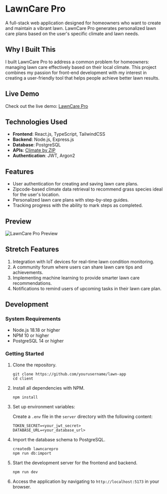 # LawnCare Pro

A full-stack web application designed for homeowners who want to create and maintain a vibrant lawn. LawnCare Pro generates personalized lawn care plans based on the user's specific climate and lawn needs.

## Why I Built This

I built LawnCare Pro to address a common problem for homeowners: managing lawn care effectively based on their local climate. This project combines my passion for front-end development with my interest in creating a user-friendly tool that helps people achieve better lawn results.

## Live Demo

Check out the live demo: [LawnCare Pro](http://ec2-18-215-127-121.compute-1.amazonaws.com/)

## Technologies Used

- **Frontend**: React.js, TypeScript, TailwindCSS
- **Backend**: Node.js, Express.js
- **Database**: PostgreSQL
- **APIs**: [Climate by ZIP](https://rapidapi.com/aptitudeapps/api/climate-by-zip)
- **Authentication**: JWT, Argon2

## Features

- User authentication for creating and saving lawn care plans.
- Zipcode-based climate data retrieval to recommend grass species ideal for the user's location.
- Personalized lawn care plans with step-by-step guides.
- Tracking progress with the ability to mark steps as completed.

## Preview

![LawnCare Pro Preview](assets/gif7.gif)

## Stretch Features

1. Integration with IoT devices for real-time lawn condition monitoring.
2. A community forum where users can share lawn care tips and achievements.
3. Implementing machine learning to provide smarter lawn care recommendations.
4. Notifications to remind users of upcoming tasks in their lawn care plan.

## Development

### System Requirements

- Node.js 18.18 or higher
- NPM 10 or higher
- PostgreSQL 14 or higher

### Getting Started

1. Clone the repository.

    ```shell
    git clone https://github.com/yourusername/lawn-app
    cd client
    ```

2. Install all dependencies with NPM.

    ```shell
    npm install
    ```

3. Set up environment variables:

    Create a `.env` file in the `server` directory with the following content:

    ```
    TOKEN_SECRET=<your_jwt_secret>
    DATABASE_URL=<your_database_url>
    ```

4. Import the database schema to PostgreSQL.

    ```shell
    createdb lawncarepro
    npm run db:import
    ```

5. Start the development server for the frontend and backend.

    ```shell
    npm run dev
    ```

6. Access the application by navigating to `http://localhost:5173` in your browser.

